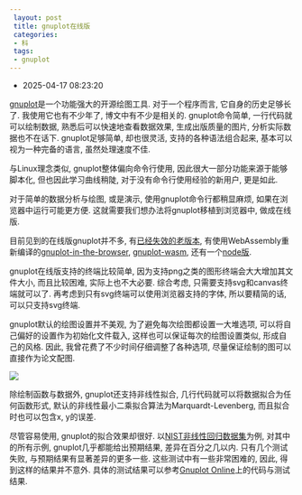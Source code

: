 ```yaml
---
 layout: post
 title: gnuplot在线版
 categories:
 - 科
 tags:
 - gnuplot
---
```


- 2025-04-17 08:23:20

[gnuplot](http://www.gnuplot.info/)是一个功能强大的开源绘图工具. 对于一个程序而言, 它自身的历史足够长了. 我使用它也有不少年了, 博文中有不少是相关的. gnuplot命令简单, 一行代码就可以绘制数据, 熟悉后可以快速地查看数据效果, 生成出版质量的图片, 分析实际数据也不在话下. gnuplot足够简单, 却也很灵活, 支持的各种语法组合起来, 基本可以视为一种完备的语言, 虽然处理速度不佳.

与Linux理念类似, gnuplot整体偏向命令行使用, 因此很大一部分功能来源于能够脚本化, 但也因此学习曲线稍陡, 对于没有命令行使用经验的新用户, 更是如此.

对于简单的数据分析与绘图, 或是演示, 使用gnuplot命令行都稍显麻烦, 如果在浏览器中运行可能更方便. 这就需要我们想办法将gnuplot移植到浏览器中, 做成在线版.

目前见到的在线版gnuplot并不多, 有[已经失效的老版本](http://gnuplot.respawned.com), 有使用WebAssembly重新编译的[gnuplot-in-the-browser](https://github.com/CD3/gnuplot-in-the-browser), [gnuplot-wasm](https://github.com/Eumeryx/gnuplot-wasm), 还有一个[node版](https://github.com/stereobooster/gnuplot-wasm).

gnuplot在线版支持的终端比较简单, 因为支持png之类的图形终端会大大增加其文件大小, 而且比较困难, 实际上也不大必要. 综合考虑, 只需要支持svg和canvas终端就可以了. 再考虑到只有svg终端可以使用浏览器支持的字体, 所以要精简的话, 可以只支持svg终端.

gnuplot默认的绘图设置并不美观, 为了避免每次绘图都设置一大堆选项, 可以将自己偏好的设置作为初始化文件载入, 这样也可以保证每次的绘图设置类似, 形成自己的风格. 因此, 我曾花费了不少时间仔细调整了各种选项, 尽量保证绘制的图可以直接作为论文配图.

![](https://jerkwin.github.io/pic/gnuplot-wasm.png)

除绘制函数与数据外, gnuplot还支持非线性拟合, 几行代码就可以将数据拟合为任何函数形式, 默认的非线性最小二乘拟合算法为Marquardt-Levenberg, 而且拟合时也可以包含x, y的误差.

尽管容易使用, gnuplot的拟合效果却很好. 以[NIST非线性回归数据集](https://www.itl.nist.gov/div898/strd/nls/nls_main.shtml)为例, 对其中的所有示例, gnuplot几乎都能给出预期结果, 差异在百分之几以内. 只有几个测试失败, 与预期结果有显著差异的更多一些. 这些测试中有一些非常困难的, 因此, 得到这样的结果并不意外. 具体的测试结果可以参考[Gnuplot Online](http://hostcat.fhsu.edu/cdclark/static/apps/gnuplot/)上的代码与测试结果.
